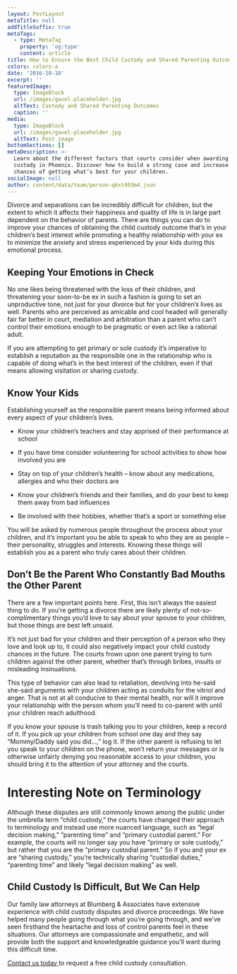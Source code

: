 ```yaml
---
layout: PostLayout
metaTitle: null
addTitleSuffix: true
metaTags:
  - type: MetaTag
    property: 'og:type'
    content: article
title: How to Ensure the Best Child Custody and Shared Parenting Outcomes
colors: colors-a
date: '2016-10-18'
excerpt: ''
featuredImage:
  type: ImageBlock
  url: /images/gavel-placeholder.jpg
  altText: Custody and Shared Parenting Outcomes
  caption: ''
media:
  type: ImageBlock
  url: /images/gavel-placeholder.jpg
  altText: Post image
bottomSections: []
metaDescription: >-
  Learn about the different factors that courts consider when awarding child
  custody in Phoenix. Discover how to build a strong case and increase your
  chances of getting what’s best for your children.
socialImage: null
author: content/data/team/person-qkxt493m4.json
---
```

Divorce and separations can be incredibly difficult for children, but the extent to which it affects their happiness and quality of life is in large part dependent on the behavior of parents. There are things you can do to improve your chances of obtaining the child custody outcome that’s in your children’s best interest while promoting a healthy relationship with your ex to minimize the anxiety and stress experienced by your kids during this emotional process.

## **Keeping Your Emotions in Check**

No one likes being threatened with the loss of their children, and threatening your soon-to-be ex in such a fashion is going to set an unproductive tone, not just for your divorce but for your children’s lives as well. Parents who are perceived as amicable and cool headed will generally fair far better in court, mediation and arbitration than a parent who can’t control their emotions enough to be pragmatic or even act like a rational adult.

If you are attempting to get primary or sole custody it’s imperative to establish a reputation as the responsible one in the relationship who is capable of doing what’s in the best interest of the children, even if that means allowing visitation or sharing custody.

## **Know Your Kids**

Establishing yourself as the responsible parent means being informed about every aspect of your children’s lives.

*   Know your children’s teachers and stay apprised of their performance at school

*   If you have time consider volunteering for school activities to show how involved you are

*   Stay on top of your children’s health – know about any medications, allergies and who their doctors are

*   Know your children’s friends and their families, and do your best to keep them away from bad influences

*   Be involved with their hobbies, whether that’s a sport or something else

You will be asked by numerous people throughout the process about your children, and it’s important you be able to speak to who they are as people – their personality, struggles and interests. Knowing these things will establish you as a parent who truly cares about their children.

## **Don’t Be the Parent Who Constantly Bad Mouths the Other Parent**

There are a few important points here. First, this isn’t always the easiest thing to do. If you’re getting a divorce there are likely plenty of not-so-complimentary things you’d love to say about your spouse to your children, but those things are best left unsaid.

It’s not just bad for your children and their perception of a person who they love and look up to, it could also negatively impact your child custody chances in the future. The courts frown upon one parent trying to turn children against the other parent, whether that’s through bribes, insults or misleading insinuations.

This type of behavior can also lead to retaliation, devolving into he-said she-said arguments with your children acting as conduits for the vitriol and anger. That is not at all conducive to their mental health, nor will it improve your relationship with the person whom you’ll need to co-parent with until your children reach adulthood.

If you know your spouse is trash talking you to your children, keep a record of it. If you pick up your children from school one day and they say “Mommy/Daddy said you did…,” log it. If the other parent is refusing to let you speak to your children on the phone, won’t return your messages or is otherwise unfairly denying you reasonable access to your children, you should bring it to the attention of your attorney and the courts.

# **Interesting Note on Terminology**

Although these disputes are still commonly known among the public under the umbrella term “child custody,” the courts have changed their approach to terminology and instead use more nuanced language, such as “legal decision making,” “parenting time” and “primary custodial parent.” For example, the courts will no longer say you have “primary or sole custody,” but rather that you are the “primary custodial parent.” So if you and your ex are “sharing custody,” you’re technically sharing “custodial duties,” “parenting time” and likely “legal decision making” as well.

## **Child Custody Is Difficult, But We Can Help**

Our family law attorneys at Blumberg & Associates have extensive experience with child custody disputes and divorce proceedings. We have helped many people going through what you’re going through, and we’ve seen firsthand the heartache and loss of control parents feel in these situations. Our attorneys are compassionate and empathetic, and will provide both the support and knowledgeable guidance you’ll want during this difficult time.

[Contact us today ](https://azblumberglaw.com/contact-us/)to request a free child custody consultation.
